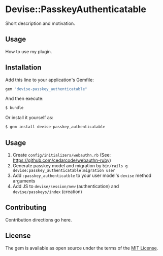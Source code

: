 # Devise::PasskeyAuthenticatable
Short description and motivation.

## Usage
How to use my plugin.

## Installation
Add this line to your application's Gemfile:

```ruby
gem "devise-passkey_authenticatable"
```

And then execute:
```bash
$ bundle
```

Or install it yourself as:
```bash
$ gem install devise-passkey_authenticatable
```

## Usage

1. Create `config/initializers/webauthn.rb` (See: https://github.com/cedarcode/webauthn-ruby)
2. Generate passkey model and migration by `bin/rails g devise:passkey_authenticatable:migration user`
3. Add `:passkey_authenticatble` to your user model's `devise` method arguments
4. Add JS to `devise/session/new` (authentication) and `devise/passkeys/index` (creation)

## Contributing
Contribution directions go here.

## License
The gem is available as open source under the terms of the [MIT License](https://opensource.org/licenses/MIT).
